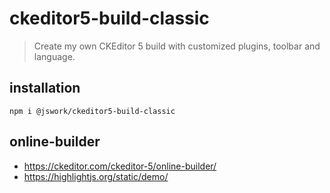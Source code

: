 # ckeditor5-build-classic
> Create my own CKEditor 5 build with customized plugins, toolbar and language.

## installation
```shell
npm i @jswork/ckeditor5-build-classic
```

## online-builder
- https://ckeditor.com/ckeditor-5/online-builder/
- https://highlightjs.org/static/demo/